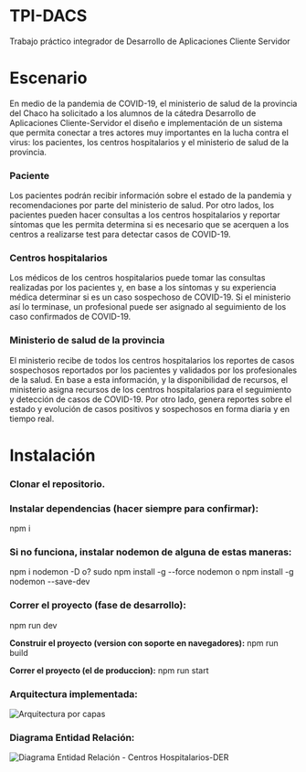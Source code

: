 # TPI-DACS
Trabajo práctico integrador de Desarrollo de Aplicaciones Cliente Servidor

# Escenario
En medio de la pandemia de COVID-19, el ministerio de salud de la provincia del Chaco ha solicitado a los alumnos de la cátedra Desarrollo de Aplicaciones Cliente-Servidor el diseño e implementación de un sistema que permita conectar a tres actores muy importantes en la lucha contra el virus: los pacientes, los centros hospitalarios y el ministerio de salud de la provincia.

### Paciente
Los pacientes podrán recibir información sobre el estado de la pandemia y recomendaciones por parte del ministerio de salud. Por otro lados, los pacientes pueden hacer consultas a los centros hospitalarios y reportar síntomas que les permita determina si es necesario que se acerquen a los centros a realizarse test para detectar casos de COVID-19.
### Centros hospitalarios
Los médicos de los centros hospitalarios puede tomar las consultas realizadas por los pacientes y, en base a los síntomas y su experiencia médica determinar si es un caso sospechoso de COVID-19. Si el ministerio así lo terminase, un profesional puede ser asignado al seguimiento de los caso confirmados de COVID-19.
### Ministerio de salud de la provincia
El ministerio recibe de todos los centros hospitalarios los reportes de casos sospechosos reportados por los pacientes y validados por los profesionales de la salud. En base a esta información, y la disponibilidad de recursos, el ministerio asigna recursos de los centros hospitalarios para el seguimiento y detección de casos de COVID-19. Por otro lado, genera reportes sobre el estado y evolución de casos positivos y sospechosos en forma diaria y en tiempo real.


# Instalación

### Clonar el repositorio.

### Instalar dependencias **(hacer siempre para confirmar)**:
npm i

### Si no funciona, instalar nodemon de alguna de estas maneras:
npm i nodemon -D
o?
sudo npm install -g --force nodemon
o
npm install -g nodemon --save-dev


### Correr el proyecto (fase de desarrollo):
npm run dev


**Construir el proyecto (version con soporte en navegadores):**
npm run build


**Correr el proyecto (el de produccion):**
npm run start

### Arquitectura implementada:
![Arquitectura por capas](./docs/Arquitectura.png)

### Diagrama Entidad Relación:
![Diagrama Entidad Relación - Centros Hospitalarios-DER](./docs/CentrosHospitalarios.png)
